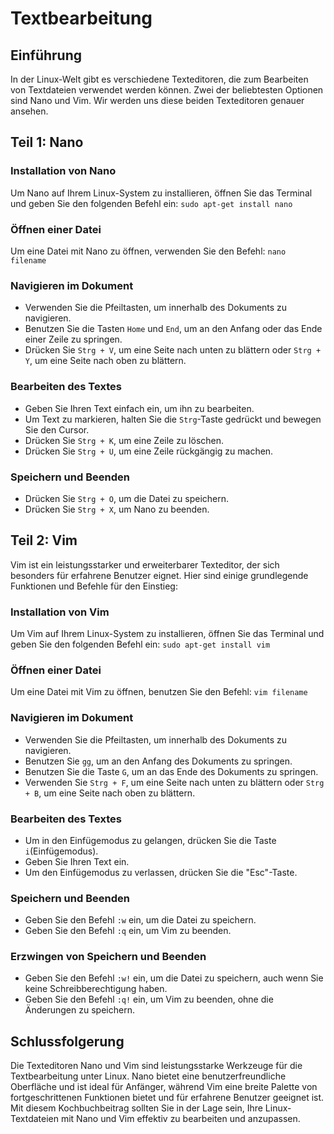 # Textbearbeitung

## Einführung

In der Linux-Welt gibt es verschiedene Texteditoren, die zum Bearbeiten von Textdateien verwendet werden können. Zwei der beliebtesten Optionen sind Nano und Vim. Wir werden uns diese beiden Texteditoren genauer ansehen.

## Teil 1: Nano

### Installation von Nano

Um Nano auf Ihrem Linux-System zu installieren, öffnen Sie das Terminal und geben Sie den folgenden Befehl ein: `sudo apt-get install nano`

### Öffnen einer Datei

Um eine Datei mit Nano zu öffnen, verwenden Sie den Befehl: `nano filename`

### Navigieren im Dokument

- Verwenden Sie die Pfeiltasten, um innerhalb des Dokuments zu navigieren.
- Benutzen Sie die Tasten `Home` und `End`, um an den Anfang oder das Ende einer Zeile zu springen.
- Drücken Sie `Strg + V`, um eine Seite nach unten zu blättern oder `Strg + Y`, um eine Seite nach oben zu blättern.

### Bearbeiten des Textes

- Geben Sie Ihren Text einfach ein, um ihn zu bearbeiten.
- Um Text zu markieren, halten Sie die `Strg`-Taste gedrückt und bewegen Sie den Cursor.
- Drücken Sie `Strg + K`, um eine Zeile zu löschen.
- Drücken Sie `Strg + U`, um eine Zeile rückgängig zu machen.

### Speichern und Beenden

- Drücken Sie `Strg + O`, um die Datei zu speichern.
- Drücken Sie `Strg + X`, um Nano zu beenden.

## Teil 2: Vim

Vim ist ein leistungsstarker und erweiterbarer Texteditor, der sich besonders für erfahrene Benutzer eignet. Hier sind einige grundlegende Funktionen und Befehle für den Einstieg:

### Installation von Vim

Um Vim auf Ihrem Linux-System zu installieren, öffnen Sie das Terminal und geben Sie den folgenden Befehl ein: `sudo apt-get install vim`

### Öffnen einer Datei

Um eine Datei mit Vim zu öffnen, benutzen Sie den Befehl: `vim filename`

### Navigieren im Dokument

- Verwenden Sie die Pfeiltasten, um innerhalb des Dokuments zu navigieren.
- Benutzen Sie `gg`, um an den Anfang des Dokuments zu springen.
- Benutzen Sie die Taste `G`, um an das Ende des Dokuments zu springen.
- Verwenden Sie `Strg + F`, um eine Seite nach unten zu blättern oder `Strg + B`, um eine Seite nach oben zu blättern.

### Bearbeiten des Textes

- Um in den Einfügemodus zu gelangen, drücken Sie die Taste `i`(Einfügemodus).
- Geben Sie Ihren Text ein.
- Um den Einfügemodus zu verlassen, drücken Sie die "Esc"-Taste.

### Speichern und Beenden

- Geben Sie den Befehl `:w` ein, um die Datei zu speichern.
- Geben Sie den Befehl `:q` ein, um Vim zu beenden.

### Erzwingen von Speichern und Beenden

- Geben Sie den Befehl `:w!` ein, um die Datei zu speichern, auch wenn Sie keine Schreibberechtigung haben.
- Geben Sie den Befehl `:q!` ein, um Vim zu beenden, ohne die Änderungen zu speichern.

## Schlussfolgerung

Die Texteditoren Nano und Vim sind leistungsstarke Werkzeuge für die Textbearbeitung unter Linux. Nano bietet eine benutzerfreundliche Oberfläche und ist ideal für Anfänger, während Vim eine breite Palette von fortgeschrittenen Funktionen bietet und für erfahrene Benutzer geeignet ist. Mit diesem Kochbuchbeitrag sollten Sie in der Lage sein, Ihre Linux-Textdateien mit Nano und Vim effektiv zu bearbeiten und anzupassen.
